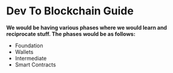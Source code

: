 # Dev To Blockchain Guide

**We would be having various phases where we would learn and reciprocate stuff. The phases would be as follows:**

- Foundation
- Wallets
- Intermediate
- Smart Contracts
